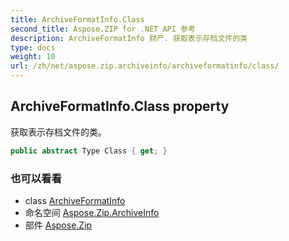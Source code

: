```yaml
---
title: ArchiveFormatInfo.Class
second_title: Aspose.ZIP for .NET API 参考
description: ArchiveFormatInfo 财产. 获取表示存档文件的类
type: docs
weight: 10
url: /zh/net/aspose.zip.archiveinfo/archiveformatinfo/class/
---
```

## ArchiveFormatInfo.Class property

获取表示存档文件的类。

```csharp
public abstract Type Class { get; }
```

### 也可以看看

* class [ArchiveFormatInfo](../)
* 命名空间 [Aspose.Zip.ArchiveInfo](../../archiveformatinfo/)
* 部件 [Aspose.Zip](../../../)


